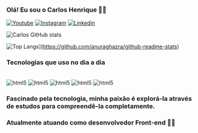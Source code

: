 ### Olá! Eu sou o Carlos Henrique 🙋‍♂️

[![Youtube](https://img.shields.io/badge/YouTube-FF0000?style=for-the-badge&logo=youtube&logoColor=white)](https://www.youtube.com/@Hanyp7)
[![Instagram](https://img.shields.io/badge/Instagram-E4405F?style=for-the-badge&logo=instagram&logoColor=white)](https://www.instagram.com/causonri/)
[![Linkedin](https://img.shields.io/badge/LinkedIn-0077B5?style=for-the-badge&logo=linkedin&logoColor=white)](https://www.linkedin.com/in/carlos-carli-547067288/)


![Carlos GitHub stats](https://github-readme-stats.vercel.app/api?username=CarlosCarli7&show_icons=true&theme=tokyonight)

![Top Langs](https://github-readme-stats.vercel.app/api/top-langs/?username=CarlosCarli7&layout=donut)](https://github.com/anuraghazra/github-readme-stats)

### Tecnologias que uso no dia a dia

<div style="display: inline_block"><br/>
<img align="center" alt="html5" src="https://img.shields.io/badge/React-20232A?style=for-the-badge&logo=react&logoColor=61DAF"/>
<img align="center" alt="html5" src="https://img.shields.io/badge/Node.js-43853D?style=for-the-badge&logo=node.js&logoColor=white"/>
<img align="center" alt="html5" src="https://img.shields.io/badge/JavaScript-323330?style=for-the-badge&logo=javascript&logoColor=F7DF1E"/>
<img align="center" alt="html5" src="https://img.shields.io/badge/Unity-100000?style=for-the-badge&logo=unity&logoColor=white"/>
<img align="center" alt="html5" src="https://img.shields.io/badge/C%23-239120?style=for-the-badge&logo=c-sharp&logoColor=white"/>
</div>


### Fascinado pela tecnologia, minha paixão é explorá-la através de estudos para compreendê-la completamente.
### Atualmente atuando como desenvolvedor Front-end 👨‍💻 
